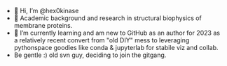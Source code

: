 - 👋 Hi, I’m @hex0kinase
- 👀 Academic background and research in structural biophysics of membrane proteins. 
- 🌱 I’m currently learning and am new to GitHub as an author for 2023 as a relatively recent convert from "old DIY" mess to leveraging pythonspace goodies like conda & jupyterlab for stabile viz and collab.
- Be gentle :) old svn guy, deciding to join the gitgang.

<!---
hex0kinase/hex0kinase is a ✨ special ✨ repository because its `README.md` (this file) appears on your GitHub profile.
You can click the Preview link to take a look at your changes.
--->
